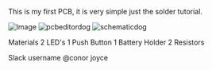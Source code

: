 This is my first PCB, it is very simple just the solder tutorial. 

![Image](https://github.com/user-attachments/assets/361bbd93-333a-4c7c-9e44-0de3d5473015)
![pcbeditordog](https://github.com/user-attachments/assets/17ec85f2-7a25-436c-b62b-bb86f38639f8)
![schematicdog](https://github.com/user-attachments/assets/9651d19b-b41f-4c8e-bf7d-4c0f08401f34)

Materials
2 LED's
1 Push Button
1 Battery Holder
2 Resistors

Slack username @conor joyce
